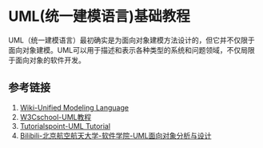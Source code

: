 # UML(统一建模语言)基础教程


UML（统一建模语言）最初确实是为面向对象建模方法设计的，但它并不仅限于面向对象建模。UML可以用于描述和表示各种类型的系统和问题领域，不仅局限于面向对象的软件开发。




## 参考链接
1. [Wiki-Unified Modeling Language](https://en.wikipedia.org/wiki/Unified_Modeling_Language)
2. [W3Cschool-UML教程](https://www.w3cschool.cn/uml_tutorial/)
3. [Tutorialspoint-UML Tutorial](https://www.tutorialspoint.com/uml/index.htm)
4. [Bilibili-北京航空航天大学-软件学院-UML面向对象分析与设计](https://www.bilibili.com/video/BV1fq4y1q7KP)